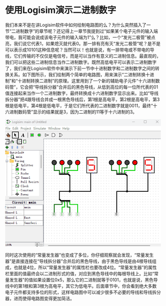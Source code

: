 # 使用Logisim演示二进制数字

我们本来不是在讲Logisim软件中如何绘制电路图的么？为什么突然插入了一节“二进制数字”的章节呢？还记得上一章节我提到过“如果某个电子元件的输入端带电，我可能会说成该电子元件的输入端为1”么？比如，一个“发光二极管”被点亮，我们说它代表1，如果熄灭就代表0。那一排有亮有灭“发光二极管”呢？是不是可以表示成10101这种信息呢？当然可以！也就是说，有一排带电或不带电的导线，它们传输的不仅仅是电信号，而是可以当作有意义的二进制信息。最直观的，我们可以把这些二进制信息当作二进制数字。既然高低电平可以表示二进制数字了，我们来在Logisim软件中来演示下前一节中十进制数字和二进制数字之间的转换关系。如下图所示，我们绘制两个简单的电路图，用来演示“二进制转换十进制”和“十进制转换二进制”的原理。这里用到了一个新的辅助电子元件“十六进制数码管”，它会把“导线拆分器”合并后的黑色导线，从低到高位的每一位所代表的01值连接起来当作一个二进制数字，最终转换成十六进制数字显示出来。比如“导线拆分器”把4跟导线合并成一根黑色导线后，第1根是高电平，第2根是高电平，第3根是低电平，第4根是低电平，于是它们所代表的二进制数字就是0011，最终“十六进制数码管”显示的结果就是3，因为二进制的11等于十六进制的3。

![](pic/1-6.gif)

同时这次使用的“常量发生器”也变成了多位，你仔细观察就会发现，“常量发生器”是直接连接在“导线拆分器”合并后的黑色导线，由于黑色导线是由4根导线组成，也就是4位，所以“常量发生器”的属性栏也要改成4位。“常量发生器”的属性栏里面的值最终会以二进制形式的值，对应到黑色导线中的每根导线上。比如“常量发生器”的值如果设置位0x5，那么它的二进制就等于0101，也就是说，黑色导线中的第1根和第3根为高电平，其它为低电平。后面章节中，你会看到绝大多数电子元件都支持多位的形式，这样电路图中可以减少很多不必要的导线和导线拆分器，进而使得电路图变得更加简洁。
